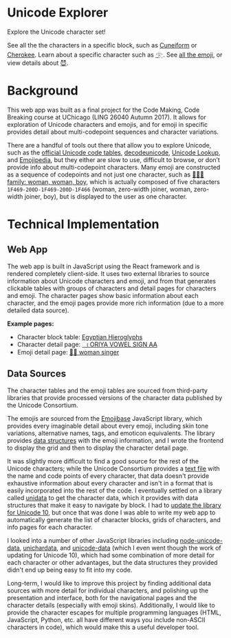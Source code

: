 # Unicode Explorer

<p>Explore the Unicode character set!</p><p>See all the the characters in a specific block, such as <a href="https://weinshel.github.io/unicodeexplorer/#/#/blocks/cuneiform">Cuneiform</a> or <a href="https://weinshel.github.io/unicodeexplorer/#/#/blocks/cherokee">Cherokee</a>. Learn about a specific character such as <a href="https://weinshel.github.io/unicodeexplorer/#/#/characters/77952">𓂀</a>. See <a href="https://weinshel.github.io/unicodeexplorer/#/#/emoji">all the emoji</a>, or view details about <a href="https://weinshel.github.io/unicodeexplorer/#/#/emoji/smiling-face-with-horns">😈</a>.</p>

# Background

This web app was built as a final project for the Code Making, Code Breaking course at UChicago (LING 26040 Autumn 2017). It allows for exploration of Unicode characters and emojis, and for emoji in specific provides detail about multi-codepoint sequences and character variations.

There are a handful of tools out there that allow you to explore Unicode, such as the [official Unicode code tables](https://www.unicode.org/charts/), [decodeunicode](http://www.decodeunicode.org), [Unicode Lookup](https://unicodelookup.com/), and [Emojipedia](https://emojipedia.org/), but they either are slow to use, difficult to browse, or don’t provide info about multi-codepoint characters. Many emoji are constructed as a sequence of codepoints and not just one character, such as [👩‍👩‍👦 family: woman, woman, boy](https://weinshel.github.io/unicodeexplorer/#/emoji/family-woman-woman-boy), which is actually composed of five characters `1F469-200D-1F469-200D-1F466` (woman, zero-width joiner, woman, zero-width joiner, boy), but is displayed to the user as one character.

# Technical Implementation

## Web App

The web app is built in JavaScript using the React framework and is rendered completely client-side. It uses two external libraries to source information about Unicode characters and emoji, and from that generates clickable tables with groups of characters and detail pages for characters and emoji. The character pages show basic information about each character, and the emoji pages provide more rich information (due to a more detailed data source).

**Example pages:**

- Character block table: [Egyptian Hieroglyphs](https://weinshel.github.io/unicodeexplorer/#/#/blocks/egyptian-hieroglyphs)
- Character detail page: [ା ORIYA VOWEL SIGN AA](https://weinshel.github.io/unicodeexplorer/#/characters/2878)
- Emoji detail page: [👩‍🎤 woman singer](https://weinshel.github.io/unicodeexplorer/#/emoji/woman-singer)

## Data Sources

The character tables and the emoji tables are sourced from third-party libraries that provide processed versions of the character data published by the Unicode Consortium.

The emojis are sourced from the [Emojibase](https://github.com/milesj/emojibase) JavaScript library, which provides every imaginable detail about every emoji, including skin tone variations, alternative names, tags, and emoticon equivalents. The library provides [data structures](https://github.com/milesj/emojibase#data-structure) with the emoji information, and I wrote the frontend to display the grid and then to display the character detail page.

It was slightly more difficult to find a good source for the rest of the Unicode characters; while the Unicode Consortium provides a [text file](https://www.unicode.org/Public/UCD/latest/ucd/UnicodeData.txt) with the name and code points of every character, that data doesn't provide exhaustive information about every character and isn't in a format that is easily incorporated into the rest of the code. I eventually settled on a library called [unidata](https://github.com/chbrown/unidata) to get the character data, which it provides with data structures that make it easy to navigate by block. I had to [update the library for Unicode 10](https://github.com/weinshel/unidata/commit/c4fe4ca828d0f8c26693eb4b97e038a7810c8ba5), but once that was done I was able to write my web app to automatically generate the list of character blocks, grids of characters, and info pages for each character.

I looked into a number of other JavaScript libraries including [node-unicode-data](https://github.com/mathiasbynens/node-unicode-data), [unichardata](https://github.com/bellbind/unicharadata), and [unicode-data](https://github.com/mathiasbynens/unicode-data) (which I even went though the work of updating for Unicode 10), which had some combination of more detail for each character or other advantages, but the data structures they provided didn't end up being easy to fit into my code.

Long-term, I would like to improve this project by finding additional data sources with more detail for individual characters, and polishing up the presentation and interface, both for the navigational pages and the character details (especially with emoji skins). Additionally, I would like to provide the character escapes for multiple programming languages (HTML, JavaScript, Python, etc. all have different ways you include non-ASCII characters in code), which would make this a useful developer tool.